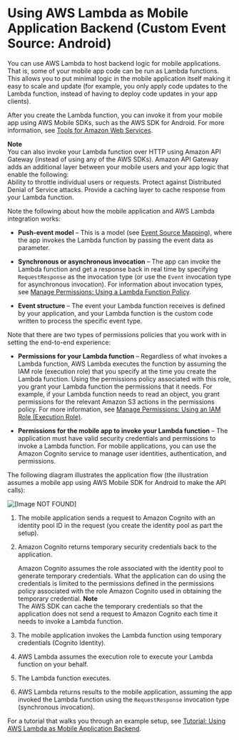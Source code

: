 # Using AWS Lambda as Mobile Application Backend \(Custom Event Source: Android\)<a name="with-on-demand-custom-android"></a>

You can use AWS Lambda to host backend logic for mobile applications\. That is, some of your mobile app code can be run as Lambda functions\. This allows you to put minimal logic in the mobile application itself making it easy to scale and update \(for example, you only apply code updates to the Lambda function, instead of having to deploy code updates in your app clients\)\. 

After you create the Lambda function, you can invoke it from your mobile app using AWS Mobile SDKs, such as the AWS SDK for Android\. For more information, see [Tools for Amazon Web Services](https://aws.amazon.com/tools/)\. 

**Note**  
You can also invoke your Lambda function over HTTP using Amazon API Gateway \(instead of using any of the AWS SDKs\)\. Amazon API Gateway adds an additional layer between your mobile users and your app logic that enable the following:  
Ability to throttle individual users or requests\. 
Protect against Distributed Denial of Service attacks\.
Provide a caching layer to cache response from your Lambda function\. 

Note the following about how the mobile application and AWS Lambda integration works: 

+ **Push\-event model** – This is a model \(see [Event Source Mapping](java-invocation-options.md#intro-invocation-modes)\), where the app invokes the Lambda function by passing the event data as parameter\. 

+ **Synchronous or asynchronous invocation** – The app can invoke the Lambda function and get a response back in real time by specifying `RequestResponse` as the invocation type \(or use the `Event` invocation type for asynchronous invocation\)\. For information about invocation types, see [Manage Permissions: Using a Lambda Function Policy](intro-permission-model.md#intro-permission-model-access-policy)\. 

+ **Event structure** – The event your Lambda function receives is defined by your application, and your Lambda function is the custom code written to process the specific event type\. 

Note that there are two types of permissions policies that you work with in setting the end\-to\-end experience:

+ **Permissions for your Lambda function** – Regardless of what invokes a Lambda function, AWS Lambda executes the function by assuming the IAM role \(execution role\) that you specify at the time you create the Lambda function\. Using the permissions policy associated with this role, you grant your Lambda function the permissions that it needs\. For example, if your Lambda function needs to read an object, you grant permissions for the relevant Amazon S3 actions in the permissions policy\. For more information, see [Manage Permissions: Using an IAM Role \(Execution Role\)](intro-permission-model.md#lambda-intro-execution-role)\.

+ **Permissions for the mobile app to invoke your Lambda function** – The application must have valid security credentials and permissions to invoke a Lambda function\. For mobile applications, you can use the Amazon Cognito service to manage user identities, authentication, and permissions\. 

The following diagram illustrates the application flow \(the illustration assumes a mobile app using AWS Mobile SDK for Android to make the API calls\):

![\[Image NOT FOUND\]](http://docs.aws.amazon.com/lambda/latest/dg/images/lambda-android.png)

1. The mobile application sends a request to Amazon Cognito with an identity pool ID in the request \(you create the identity pool as part the setup\)\.

1. Amazon Cognito returns temporary security credentials back to the application\. 

   Amazon Cognito assumes the role associated with the identity pool to generate temporary credentials\. What the application can do using the credentials is limited to the permissions defined in the permissions policy associated with the role Amazon Cognito used in obtaining the temporary credential\. 
**Note**  
The AWS SDK can cache the temporary credentials so that the application does not send a request to Amazon Cognito each time it needs to invoke a Lambda function\.

1. The mobile application invokes the Lambda function using temporary credentials \(Cognito Identity\)\.

1. AWS Lambda assumes the execution role to execute your Lambda function on your behalf\.

1. The Lambda function executes\.

1. AWS Lambda returns results to the mobile application, assuming the app invoked the Lambda function using the `RequestResponse` invocation type \(synchronous invocation\)\.

For a tutorial that walks you through an example setup, see [Tutorial: Using AWS Lambda as Mobile Application Backend](with-on-demand-custom-android-example.md)\.